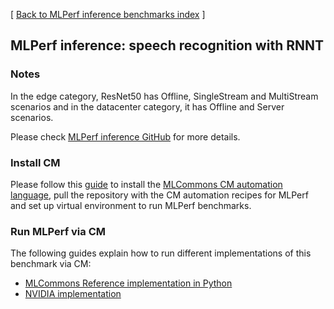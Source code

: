 [ [Back to MLPerf inference benchmarks index](../README.md) ]

## MLPerf inference: speech recognition with RNNT

### Notes

In the edge category, ResNet50 has Offline, SingleStream and MultiStream scenarios and in the datacenter category, it has Offline and Server scenarios.

Please check [MLPerf inference GitHub](https://github.com/mlcommons/inference) for more details.

### Install CM

Please follow this [guide](../README.md#install-cm-automation-language) 
to install the [MLCommons CM automation language](https://doi.org/10.5281/zenodo.8105339),
pull the repository with the CM automation recipes for MLPerf and 
set up virtual environment to run MLPerf benchmarks.

### Run MLPerf via CM

The following guides explain how to run different implementations of this benchmark via CM:

* [MLCommons Reference implementation in Python](README_reference.md)
* [NVIDIA implementation](README_nvidia.md)
